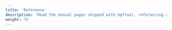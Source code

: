 ```yaml
---
title: 'Reference'
description: 'Read the manual pages shipped with bpftool, referencing all commands'
weight: 70
---
```

